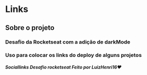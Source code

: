 # Links
## Sobre o projeto

### Desafio da Rocketseat com a adição de darkMode
### Uso para colocar os links do deploy de alguns projetos


##### Sociallinks Desafio rocketseat Feito por LuizHenri16❤️
